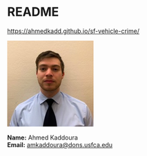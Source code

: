 # README

<https://ahmedkadd.github.io/sf-vehicle-crime/>

![Profile Image](profile.jpg)

**Name:** Ahmed Kaddoura  
**Email:** <amkaddoura@dons.usfca.edu>
